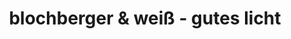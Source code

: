 ---
title: "blochberger & weiß - gutes licht"
url: /regensburg/blochberger-und-weiss-gutes-licht/
shop: Lampen
---